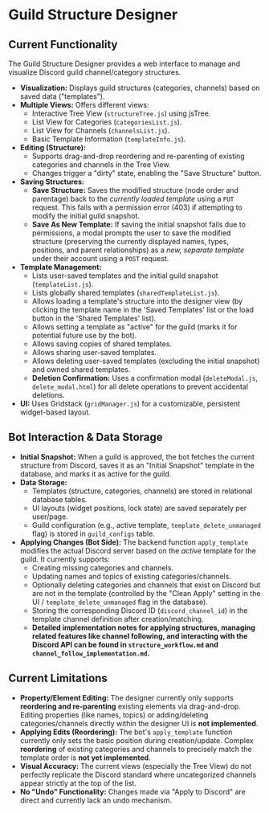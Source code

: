 # Guild Structure Designer

## Current Functionality

The Guild Structure Designer provides a web interface to manage and visualize Discord guild channel/category structures.

*   **Visualization:** Displays guild structures (categories, channels) based on saved data ("templates").
*   **Multiple Views:** Offers different views:
    *   Interactive Tree View (`structureTree.js`) using jsTree.
    *   List View for Categories (`categoriesList.js`).
    *   List View for Channels (`channelsList.js`).
    *   Basic Template Information (`templateInfo.js`).
*   **Editing (Structure):**
    *   Supports drag-and-drop reordering and re-parenting of existing categories and channels in the Tree View.
    *   Changes trigger a "dirty" state, enabling the "Save Structure" button.
*   **Saving Structures:**
    *   **Save Structure:** Saves the modified structure (node order and parentage) back to the *currently loaded template* using a `PUT` request. This fails with a permission error (403) if attempting to modify the initial guild snapshot.
    *   **Save As New Template:** If saving the initial snapshot fails due to permissions, a modal prompts the user to save the modified structure (preserving the currently displayed names, types, positions, and parent relationships) as a *new, separate template* under their account using a `POST` request.
*   **Template Management:**
    *   Lists user-saved templates and the initial guild snapshot (`templateList.js`).
    *   Lists globally shared templates (`sharedTemplateList.js`).
    *   Allows loading a template's structure into the designer view (by clicking the template name in the 'Saved Templates' list or the load button in the 'Shared Templates' list).
    *   Allows setting a template as "active" for the guild (marks it for potential future use by the bot).
    *   Allows saving copies of shared templates.
    *   Allows sharing user-saved templates.
    *   Allows deleting user-saved templates (excluding the initial snapshot) and owned shared templates.
    *   **Deletion Confirmation:** Uses a confirmation modal (`deleteModal.js`, `delete_modal.html`) for all delete operations to prevent accidental deletions.
*   **UI:** Uses Gridstack (`gridManager.js`) for a customizable, persistent widget-based layout.

## Bot Interaction & Data Storage

*   **Initial Snapshot:** When a guild is approved, the bot fetches the current structure from Discord, saves it as an "Initial Snapshot" template in the database, and marks it as active for the guild.
*   **Data Storage:**
    *   Templates (structure, categories, channels) are stored in relational database tables.
    *   UI layouts (widget positions, lock state) are saved separately per user/page.
    *   Guild configuration (e.g., active template, `template_delete_unmanaged` flag) is stored in `guild_configs` table.
*   **Applying Changes (Bot Side):** The backend function `apply_template` modifies the actual Discord server based on the *active* template for the guild. It currently supports:
    *   Creating missing categories and channels.
    *   Updating names and topics of existing categories/channels.
    *   Optionally deleting categories and channels that exist on Discord but are not in the template (controlled by the "Clean Apply" setting in the UI / `template_delete_unmanaged` flag in the database).
    *   Storing the corresponding Discord ID (`discord_channel_id`) in the template channel definition after creation/matching.
    *   **Detailed implementation notes for applying structures, managing related features like channel following, and interacting with the Discord API can be found in `structure_workflow.md` and `channel_follow_implementation.md`.**

## Current Limitations

*   **Property/Element Editing:** The designer currently only supports **reordering and re-parenting** existing elements via drag-and-drop. Editing properties (like names, topics) or adding/deleting categories/channels directly within the designer UI is **not implemented**.
*   **Applying Edits (Reordering):** The bot's `apply_template` function currently only sets the basic position during creation/update. Complex **reordering** of existing categories and channels to precisely match the template order is **not yet implemented**.
*   **Visual Accuracy:** The current views (especially the Tree View) do not perfectly replicate the Discord standard where uncategorized channels appear strictly at the top of the list.
*   **No "Undo" Functionality:** Changes made via "Apply to Discord" are direct and currently lack an undo mechanism. 